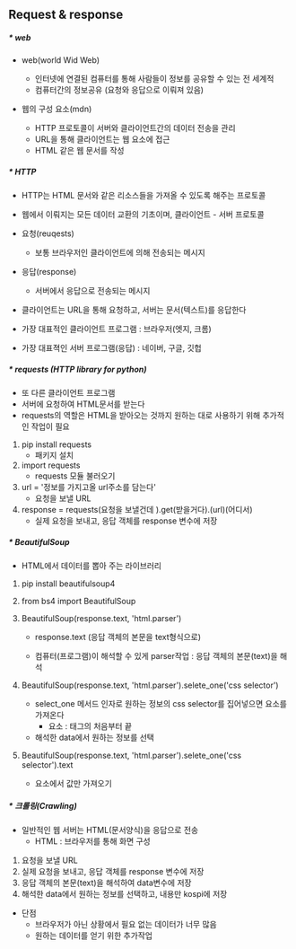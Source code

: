 ## Request & response

##### * web

- web(world Wid Web)
  - 인터넷에 연결된 컴퓨터를 통해 사람들이 정보를 공유할 수 있는 전 세계적
  - 컴퓨터간의 정보공유 (요청와 응답으로 이뤄져 있음)

- 웹의 구성 요소(mdn)
  - HTTP 프로토콜이 서버와 클라이언트간의 데이터 전송을 관리
  - URL을 통해 클라이언트는 웹 요소에 접근
  - HTML 같은 웹 문서를 작성



##### * HTTP

- HTTP는 HTML 문서와 같은 리소스들을 가져올 수 있도록 해주는 프로토콜
- 웹에서 이뤄지는 모든 데이터 교환의 기초이며, 클라이언트  - 서버 프로토콜
- 요청(reuqests)
  - 보통 브라우저인 클라이언트에 의해 전송되는 메시지
- 응답(response)
  - 서버에서 응답으로 전송되는 메시지

- 클라이언트는 URL을 통해 요청하고, 서버는 문서(텍스트)를 응답한다
- 가장 대표적인 클라이언트 프로그램 : 브라우저(엣지, 크롬)
- 가장 대표젹인 서버 프로그램(응답) : 네이버, 구글, 깃헙



##### * requests (HTTP library for python)

- 또 다른 클라이언트 프로그램
- 서버에 요청하여 HTML문서를 받는다
- requests의 역할은  HTML을 받아오는 것까지 원하는 대로 사용하기 위해 추가적인 작업이 필요

1. pip install requests 
   - 패키지 설치
2. import requests 
   - requests 모듈 불러오기
3. url = '정보를 가지고올 url주소를 담는다' 
   - 요청을 보낼 URL
4. response = requests(요청을 보낼건데 ).get(받을거다).(url)(어디서)
   - 실제 요청을 보내고, 응답 객체를 response 변수에 저장



##### * BeautifulSoup

- HTML에서 데이터를 뽑아 주는 라이브러리

1. pip install beautifulsoup4

2. from bs4 import BeautifulSoup

3. BeautifulSoup(response.text, 'html.parser')

   - response.text (응답 객체의 본문을 text형식으로)

   - 컴퓨터(프로그램)이 해석할 수 있게 parser작업 : 응답 객체의 본문(text)을 해석

4. BeautifulSoup(response.text, 'html.parser').selete_one('css selector')

   - select_one 메서드 인자로 원하는 정보의 css selector를 집어넣으면 요소를 가져온다
     - 요소 :  태그의 처음부터 끝
   - 해석한 data에서 원하는 정보를 선택

5. BeautifulSoup(response.text, 'html.parser').selete_one('css selector').text

   - 요소에서 값만 가져오기



##### * 크롤링(Crawling)

- 일반적인 웹 서버는 HTML(문서양식)을 응답으로 전송
  - HTML : 브라우저를 통해 화면 구성

1. 요청을 보낼 URL
2. 실제 요청을 보내고, 응답 객체를 response 변수에 저장
3. 응답 객체의 본문(text)을 해석하여 data변수에 저장
4. 해석한 data에서 원하는 정보를 선택하고, 내용만 kospi에 저장

- 단점 
  - 브라우저가 아닌 상황에서 필요 없는 데이터가 너무 많음
  - 원하는 데이터를 얻기 위한 추가작업



